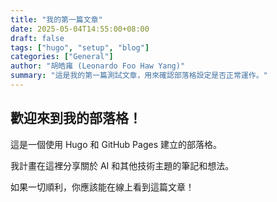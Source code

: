 ```yaml
---
title: "我的第一篇文章"
date: 2025-05-04T14:55:00+08:00
draft: false
tags: ["hugo", "setup", "blog"]
categories: ["General"]
author: "胡皓雍 (Leonardo Foo Haw Yang)"
summary: "這是我的第一篇測試文章，用來確認部落格設定是否正常運作。"
---
```


## 歡迎來到我的部落格！

這是一個使用 Hugo 和 GitHub Pages 建立的部落格。

我計畫在這裡分享關於 AI 和其他技術主題的筆記和想法。

如果一切順利，你應該能在線上看到這篇文章！